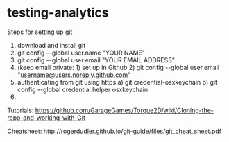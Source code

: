 # testing-analytics
Steps for setting up git
1. download and install git
2. git config --global user.name "YOUR NAME"
3. git config --global user.email "YOUR EMAIL ADDRESS"
4. (keep email private: 1) set up in Github 2) git config --global user.email "username@users.noreply.github.com"
5. authenticating from git using https a) git credential-osxkeychain b) git config --global credential.helper osxkeychain
6. 

Tutorials:
https://github.com/GarageGames/Torque2D/wiki/Cloning-the-repo-and-working-with-Git

Cheatsheet: 
http://rogerdudler.github.io/git-guide/files/git_cheat_sheet.pdf

